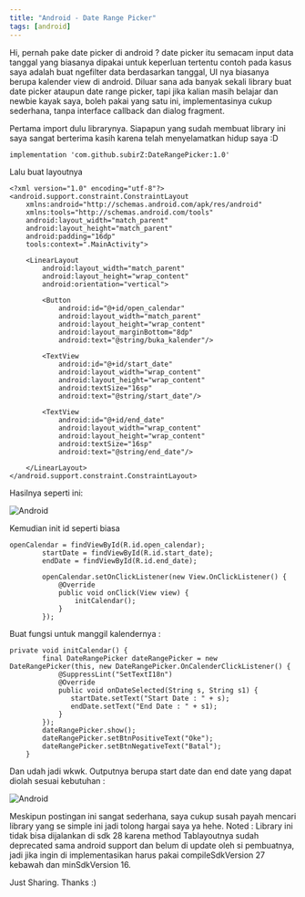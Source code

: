 ```yaml
---
title: "Android - Date Range Picker"
tags: [android]
---
```


Hi, pernah pake date picker di android ? date picker itu semacam input data tanggal yang biasanya dipakai untuk keperluan tertentu 
contoh pada kasus saya adalah buat ngefilter data berdasarkan tanggal, UI nya biasanya berupa kalender view di android. Diluar sana ada 
banyak sekali library buat date picker ataupun date range picker, tapi jika kalian masih belajar dan newbie kayak saya, boleh 
pakai yang satu ini, implementasinya cukup sederhana, tanpa interface callback dan dialog fragment.

Pertama import dulu librarynya. Siapapun yang sudah membuat library ini saya sangat berterima kasih karena telah menyelamatkan hidup saya :D

```
implementation 'com.github.subirZ:DateRangePicker:1.0'
```

Lalu buat layoutnya

```
<?xml version="1.0" encoding="utf-8"?>
<android.support.constraint.ConstraintLayout 
    xmlns:android="http://schemas.android.com/apk/res/android"
    xmlns:tools="http://schemas.android.com/tools"
    android:layout_width="match_parent"
    android:layout_height="match_parent"
    android:padding="16dp"
    tools:context=".MainActivity">

    <LinearLayout
        android:layout_width="match_parent"
        android:layout_height="wrap_content"
        android:orientation="vertical">

        <Button
            android:id="@+id/open_calendar"
            android:layout_width="match_parent"
            android:layout_height="wrap_content"
            android:layout_marginBottom="8dp"
            android:text="@string/buka_kalender"/>

        <TextView
            android:id="@+id/start_date"
            android:layout_width="wrap_content"
            android:layout_height="wrap_content"
            android:textSize="16sp"
            android:text="@string/start_date"/>

        <TextView
            android:id="@+id/end_date"
            android:layout_width="wrap_content"
            android:layout_height="wrap_content"
            android:textSize="16sp"
            android:text="@string/end_date"/>

    </LinearLayout>
</android.support.constraint.ConstraintLayout>
```

Hasilnya seperti ini:

![Android](https://i.ibb.co/1G8G9c9/Screen-Shot-2019-01-21-at-6-28-22-PM.png "Android view")

Kemudian init id seperti biasa

```
openCalendar = findViewById(R.id.open_calendar);
        startDate = findViewById(R.id.start_date);
        endDate = findViewById(R.id.end_date);

        openCalendar.setOnClickListener(new View.OnClickListener() {
            @Override
            public void onClick(View view) {
                initCalendar();
            }
        });
```

Buat fungsi untuk manggil kalendernya :

```
private void initCalendar() {
        final DateRangePicker dateRangePicker = new DateRangePicker(this, new DateRangePicker.OnCalenderClickListener() {
            @SuppressLint("SetTextI18n")
            @Override
            public void onDateSelected(String s, String s1) {
               startDate.setText("Start Date : " + s);
               endDate.setText("End Date : " + s1);
            }
        });
        dateRangePicker.show();
        dateRangePicker.setBtnPositiveText("Oke");
        dateRangePicker.setBtnNegativeText("Batal");
    }
```

Dan udah jadi wkwk. Outputnya berupa start date dan end date yang dapat diolah sesuai kebutuhan :

![Android](https://i.ibb.co/phb3QjT/Screen-Shot-2019-01-21-at-12-11-01-AM.png "Android date range picker")

Meskipun postingan ini sangat sederhana, saya cukup susah payah mencari library yang se simple ini jadi tolong hargai saya ya hehe.
Noted : Library ini tidak bisa dijalankan di sdk 28 karena method Tablayoutnya sudah deprecated sama android support dan belum di update
oleh si pembuatnya, jadi jika ingin di implementasikan harus pakai compileSdkVersion 27 kebawah dan minSdkVersion 16.

Just Sharing. Thanks :)


